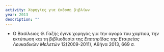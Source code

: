 ```yaml
---
activity: Χορηγίες για έκδοση βιβλίων
year: 2013
description: ""
---
```


- Ο Βασίλειος Θ. Γαζής έγινε χορηγός για την αγορά του χαρτιού, την εκτύπωση και τη βιβλιοδεσία της *Επετηρίδας της Εταιρείας Λευκαδικών Μελετών* 12\(2009-2011\), Αθήνα 2013, 669 σ.
